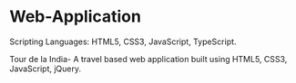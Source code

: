 # Web-Application
Scripting Languages: HTML5, CSS3, JavaScript, TypeScript.

Tour de la India- A travel based web application built using HTML5, CSS3, JavaScript, jQuery.
